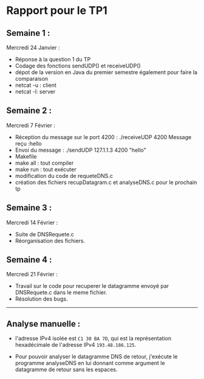 # Rapport pour le TP1

## Semaine 1 :
Mercredi 24 Janvier :
- Réponse à la question 1 du TP
- Codage des fonctions sendUDP() et receiveUDP()
- dépot de la version en Java du premier semestre également pour faire la comparaison
- netcat -u : client
- netcat -l: server

## Semaine 2 :
Mercredi 7 Février :
- Réception du message sur le port 4200 :
./receiveUDP 4200
Message reçu :hello
- Envoi du message :
./sendUDP 127.1.1.3 4200 "hello"
- Makefile
- make all : tout compiler
- make run : tout exécuter
- modification du code de requeteDNS.c
- création des fichiers recupDatagram.c et analyseDNS.c pour le prochain tp


## Semaine 3 :
Mercredi 14 Février :
- Suite de DNSRequete.c 
- Réorganisation des fichiers.

## Semaine 4 :
Mercredi 21 Février :
- Travail sur le code pour recuperer le datagramme envoyé par DNSRequete.c dans le meme fichier.
- Résolution des bugs.
-----------------------------------------------------------------------------------------------
##                                      Analyse manuelle :
- l'adresse IPv4 isolée est `C1 30 BA 7D`, qui est la représentation hexadécimale de l'adresse IPv4 `193.48.186.125`.

- Pour pouvoir analyser le datagramme DNS de retour, j'exécute le programme analyseDNS en lui donnant comme argument le datagramme de retour sans les espaces.
